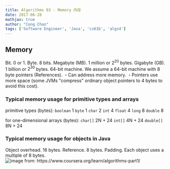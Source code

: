 ```yaml
---
title: Algorithms 03 - Memory 内存
date: 2017-06-28
mathjax: true
author: "Cong Chan"
tags: ['Software Engineer', 'Java', 'cs61b', 'algs4']
---
```

## Memory
Bit. 0 or 1.
Byte. 8 bits.
Megabyte (MB). 1 million or $2^{20}$ bytes.
Gigabyte (GB). 1 billion or $2^{30}$ bytes.
64-bit machine. We assume a 64-bit machine with 8 byte pointers (References).
・Can address more memory.
・Pointers use more space (some JVMs "compress" ordinary object pointers to 4 bytes to avoid this cost).
<!-- more -->

### Typical memory usage for primitive types and arrays
primitive types (bytes):
`boolean` 1
`byte` 1
`char` 2
`int` 4
`float` 4
`long` 8
`double` 8

for one-dimensional arrays (bytes):
`char[]` 2N + 24
`int[]` 4N + 24
`double[]` 8N + 24

### Typical memory usage for objects in Java
Object overhead. 16 bytes.
Reference. 8 bytes.
Padding. Each object uses a multiple of 8 bytes.
![](/images/string_memory.png "image from: https://www.coursera.org/learn/algorithms-part1/")
